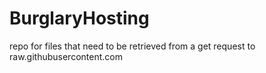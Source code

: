 # BurglaryHosting
repo for files that need to be retrieved from a get request to raw.githubusercontent.com
